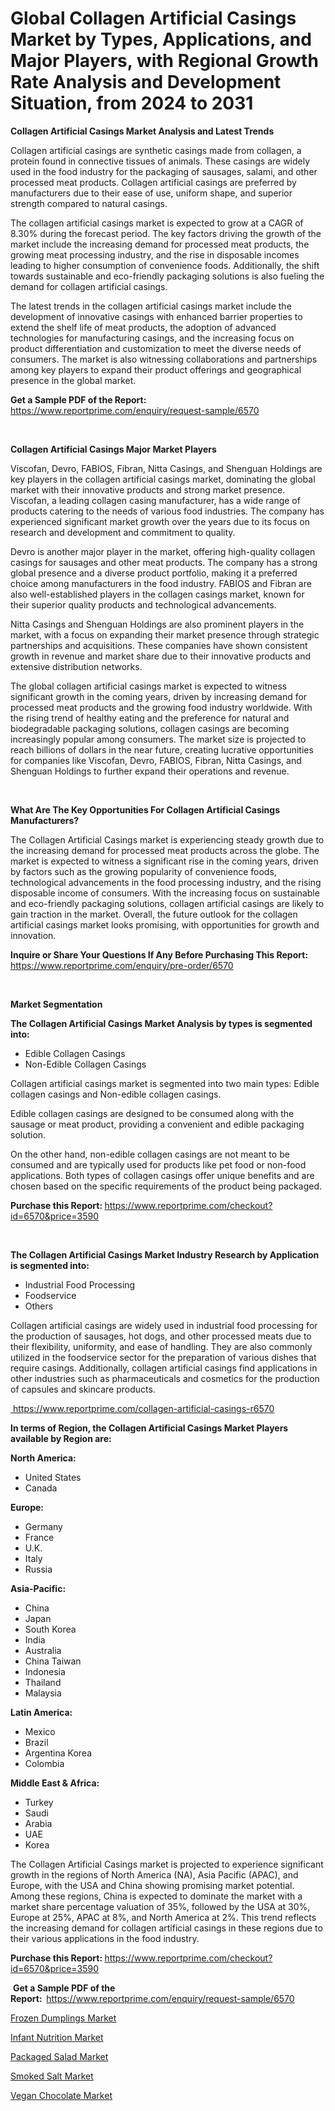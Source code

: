 <p><h1>Global Collagen Artificial Casings Market by Types, Applications, and Major Players, with Regional Growth Rate Analysis and Development Situation, from 2024 to 2031</h1></p><p><strong>Collagen Artificial Casings Market Analysis and Latest Trends</strong></p>
<p><p>Collagen artificial casings are synthetic casings made from collagen, a protein found in connective tissues of animals. These casings are widely used in the food industry for the packaging of sausages, salami, and other processed meat products. Collagen artificial casings are preferred by manufacturers due to their ease of use, uniform shape, and superior strength compared to natural casings.</p><p>The collagen artificial casings market is expected to grow at a CAGR of 8.30% during the forecast period. The key factors driving the growth of the market include the increasing demand for processed meat products, the growing meat processing industry, and the rise in disposable incomes leading to higher consumption of convenience foods. Additionally, the shift towards sustainable and eco-friendly packaging solutions is also fueling the demand for collagen artificial casings.</p><p>The latest trends in the collagen artificial casings market include the development of innovative casings with enhanced barrier properties to extend the shelf life of meat products, the adoption of advanced technologies for manufacturing casings, and the increasing focus on product differentiation and customization to meet the diverse needs of consumers. The market is also witnessing collaborations and partnerships among key players to expand their product offerings and geographical presence in the global market.</p></p>
<p><strong>Get a Sample PDF of the Report:&nbsp;</strong> <a href="https://www.reportprime.com/enquiry/request-sample/6570">https://www.reportprime.com/enquiry/request-sample/6570</a></p>
<p>&nbsp;</p>
<p><strong>Collagen Artificial Casings Major Market Players</strong></p>
<p><p>Viscofan, Devro, FABIOS, Fibran, Nitta Casings, and Shenguan Holdings are key players in the collagen artificial casings market, dominating the global market with their innovative products and strong market presence. Viscofan, a leading collagen casing manufacturer, has a wide range of products catering to the needs of various food industries. The company has experienced significant market growth over the years due to its focus on research and development and commitment to quality.</p><p>Devro is another major player in the market, offering high-quality collagen casings for sausages and other meat products. The company has a strong global presence and a diverse product portfolio, making it a preferred choice among manufacturers in the food industry. FABIOS and Fibran are also well-established players in the collagen casings market, known for their superior quality products and technological advancements.</p><p>Nitta Casings and Shenguan Holdings are also prominent players in the market, with a focus on expanding their market presence through strategic partnerships and acquisitions. These companies have shown consistent growth in revenue and market share due to their innovative products and extensive distribution networks.</p><p>The global collagen artificial casings market is expected to witness significant growth in the coming years, driven by increasing demand for processed meat products and the growing food industry worldwide. With the rising trend of healthy eating and the preference for natural and biodegradable packaging solutions, collagen casings are becoming increasingly popular among consumers. The market size is projected to reach billions of dollars in the near future, creating lucrative opportunities for companies like Viscofan, Devro, FABIOS, Fibran, Nitta Casings, and Shenguan Holdings to further expand their operations and revenue.</p></p>
<p>&nbsp;</p>
<p><strong>What Are The Key Opportunities For Collagen Artificial Casings Manufacturers?</strong></p>
<p><p>The Collagen Artificial Casings market is experiencing steady growth due to the increasing demand for processed meat products across the globe. The market is expected to witness a significant rise in the coming years, driven by factors such as the growing popularity of convenience foods, technological advancements in the food processing industry, and the rising disposable income of consumers. With the increasing focus on sustainable and eco-friendly packaging solutions, collagen artificial casings are likely to gain traction in the market. Overall, the future outlook for the collagen artificial casings market looks promising, with opportunities for growth and innovation.</p></p>
<p><strong>Inquire or Share Your Questions If Any Before Purchasing This Report:</strong> <a href="https://www.reportprime.com/enquiry/pre-order/6570">https://www.reportprime.com/enquiry/pre-order/6570</a></p>
<p>&nbsp;</p>
<p><strong>Market Segmentation</strong></p>
<p><strong>The Collagen Artificial Casings Market Analysis by types is segmented into:</strong></p>
<p><ul><li>Edible Collagen Casings</li><li>Non-Edible Collagen Casings</li></ul></p>
<p><p>Collagen artificial casings market is segmented into two main types: Edible collagen casings and Non-edible collagen casings. </p><p>Edible collagen casings are designed to be consumed along with the sausage or meat product, providing a convenient and edible packaging solution. </p><p>On the other hand, non-edible collagen casings are not meant to be consumed and are typically used for products like pet food or non-food applications. Both types of collagen casings offer unique benefits and are chosen based on the specific requirements of the product being packaged.</p></p>
<p><strong>Purchase this Report:&nbsp;</strong><a href="https://www.reportprime.com/checkout?id=6570&price=3590">https://www.reportprime.com/checkout?id=6570&price=3590</a></p>
<p>&nbsp;</p>
<p><strong>The Collagen Artificial Casings Market Industry Research by Application is segmented into:</strong></p>
<p><ul><li>Industrial Food Processing</li><li>Foodservice</li><li>Others</li></ul></p>
<p><p>Collagen artificial casings are widely used in industrial food processing for the production of sausages, hot dogs, and other processed meats due to their flexibility, uniformity, and ease of handling. They are also commonly utilized in the foodservice sector for the preparation of various dishes that require casings. Additionally, collagen artificial casings find applications in other industries such as pharmaceuticals and cosmetics for the production of capsules and skincare products.</p></p>
<p><a href="https://www.reportprime.com/collagen-artificial-casings-r6570">&nbsp;https://www.reportprime.com/collagen-artificial-casings-r6570</a></p>
<p><strong>In terms of Region, the Collagen Artificial Casings Market Players available by Region are:</strong></p>
<p>
    <p> <strong> North America: </strong>
        <ul>
            <li>United States</li>
            <li>Canada</li>
        </ul>
        </p> 
    <p> <strong> Europe: </strong>
        <ul>
            <li>Germany</li>
            <li>France</li>
            <li>U.K.</li>
            <li>Italy</li>
            <li>Russia</li>
        </ul>
        </p> 
    <p> <strong> Asia-Pacific: </strong>
        <ul>
            <li>China</li>
            <li>Japan</li>
            <li>South Korea</li>
            <li>India</li>
            <li>Australia</li>
            <li>China Taiwan</li>
            <li>Indonesia</li>
            <li>Thailand</li>
            <li>Malaysia</li>
        </ul>
        </p> 
    <p> <strong> Latin America: </strong>
        <ul>
            <li>Mexico</li>
            <li>Brazil</li>
            <li>Argentina Korea</li>
            <li>Colombia</li>
        </ul>
        </p> 
    <p> <strong> Middle East & Africa: </strong>
        <ul>
            <li>Turkey</li>
            <li>Saudi</li>
            <li>Arabia</li>
            <li>UAE</li>
            <li>Korea</li>
        </ul>
    </p>
    </p>
<p><p>The Collagen Artificial Casings market is projected to experience significant growth in the regions of North America (NA), Asia Pacific (APAC), and Europe, with the USA and China showing promising market potential. Among these regions, China is expected to dominate the market with a market share percentage valuation of 35%, followed by the USA at 30%, Europe at 25%, APAC at 8%, and North America at 2%. This trend reflects the increasing demand for collagen artificial casings in these regions due to their various applications in the food industry.</p></p>
<p><strong>Purchase this Report: </strong><a href="https://www.reportprime.com/checkout?id=6570&price=3590">https://www.reportprime.com/checkout?id=6570&price=3590</a></p>
<p>&nbsp;<strong>Get a Sample PDF of the Report:&nbsp;&nbsp;</strong><a href="https://www.reportprime.com/enquiry/request-sample/6570">https://www.reportprime.com/enquiry/request-sample/6570</a></p>
<p><strong></strong></p>
<p><p><a href="https://github.com/sydneyHley85/Market-Research-Report-List-1/blob/main/frozen-dumplings-market.md">Frozen Dumplings Market</a></p><p><a href="https://github.com/ochgvvcj16/Market-Research-Report-List-1/blob/main/infant-nutrition-market.md">Infant Nutrition Market</a></p><p><a href="https://github.com/trameciabutler45/Market-Research-Report-List-1/blob/main/packaged-salad-market.md">Packaged Salad Market</a></p><p><a href="https://github.com/JordyBecker/Market-Research-Report-List-1/blob/main/smoked-salt-market.md">Smoked Salt Market</a></p><p><a href="https://github.com/JosephMorgnlvXXff/Market-Research-Report-List-1/blob/main/vegan-chocolate-market.md">Vegan Chocolate Market</a></p></p>